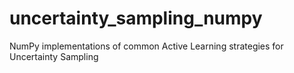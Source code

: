 # uncertainty_sampling_numpy
NumPy implementations of common Active Learning strategies for Uncertainty Sampling
